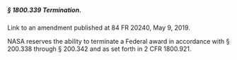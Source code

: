 ##### § 1800.339 Termination. #####

Link to an amendment published at 84 FR 20240, May 9, 2019.

NASA reserves the ability to terminate a Federal award in accordance with § 200.338 through § 200.342 and as set forth in 2 CFR 1800.921.